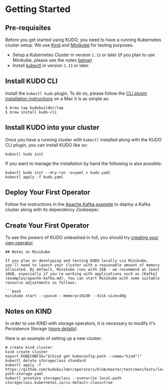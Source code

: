 # Getting Started

## Pre-requisites

Before you get started using KUDO, you need to have a running Kubernetes cluster setup. We use [Kind](https://github.com/kubernetes-sigs/kind) and [Minikube](https://github.com/kubernetes/minikube) for testing purposes.

- Setup a Kubernetes Cluster in version `1.13` or later (if you plan to use Minikube, please see the notes [below](#notes-on-minikube))
- Install [kubectl](https://kubernetes.io/docs/tasks/tools/install-kubectl/) in version `1.13` or later.

## Install KUDO CLI

Install the `kubectl kudo` plugin, To do so, please follow the [CLI plugin installation instructions](cli.md) on a Mac it is as simple as:

```
$ brew tap kudobuilder/tap
$ brew install kudo-cli
```

## Install KUDO into your cluster

Once you have a running cluster with `kubectl` installed along with the KUDO CLI plugin, you can install KUDO like so:

```
kubectl kudo init
```

If you want to manage the installation by hand the following is also possible:

```
kubectl kudo init --dry-run -o=yaml > kudo.yaml
kubectl apply -f kudo.yaml
```

## Deploy Your First Operator

Follow the instructions in the [Apache Kafka example](examples/apache-kafka.md) to deploy a Kafka cluster along with its dependency Zookeeper.

## Create Your First Operator

To see the powers of KUDO unleashed in full, you should try [creating your own operator](developing-operators.md).
```
## Notes on Minikube

If you plan on developing and testing KUDO locally via Minikube, you'll need to launch your cluster with a reasonable amount of memory allocated. By default, Minikube runs with 2GB - we recommend at least 10GB, especially if you're working with applications such as [Kafka](examples/apache-kafka.md). You can start Minikube with some suitable resource adjustments as follows:

```bash
minikube start --cpus=4 --memory=10240 --disk-size=40g
```

## Notes on KIND

In order to use KIND with storage operators, it is necessary to modify it's Persistence Storage ([more details](https://dischord.org/2019/07/11/persistent-storage-kind/)).

Here is an example of setting up a new cluster:

```
# create kind cluster
kind create cluster
export KUBECONFIG="$(kind get kubeconfig-path --name="kind")"
kubectl delete storageclass standard
kubectl apply -f https://github.com/kudobuilder/operators/blob/master/test/manifests/local-path-storage.yaml
kubectl annotate storageclass --overwrite local-path storageclass.kubernetes.io/is-default-class=true
```
